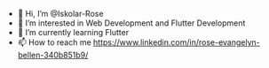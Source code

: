 - 👋 Hi, I’m @Iskolar-Rose
- 👀 I’m interested in Web Development and Flutter Development
- 🌱 I’m currently learning Flutter
- 📫 How to reach me https://www.linkedin.com/in/rose-evangelyn-bellen-340b851b9/

<!---
Iskolar-Rose/Iskolar-Rose is a student taking ICT special at Web Development repository because its `README.md` (this file) appears on your GitHub profile.
You can click the Preview link to take a look at your changes.
--->
